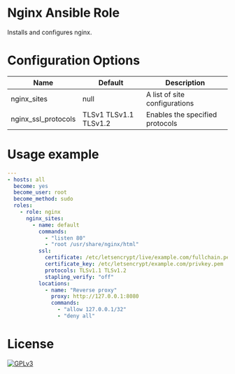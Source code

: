 # Nginx Ansible Role

Installs and configures nginx.

# Configuration Options

Name                | Default               | Description
--------------------|-----------------------|------------------------------------------------
nginx_sites         | null                  | A list of site configurations
nginx_ssl_protocols | TLSv1 TLSv1.1 TLSv1.2 | Enables the specified protocols

# Usage example

```yaml
---
- hosts: all
  become: yes
  become_user: root
  become_method: sudo
  roles:
    - role: nginx
      nginx_sites:
        - name: default
          commands:
            - "listen 80"
            - "root /usr/share/nginx/html"
          ssl:
            certificate: /etc/letsencrypt/live/example.com/fullchain.pem
            certificate_key: /etc/letsencrypt/example.com/privkey.pem            
            protocols: TLSv1.1 TLSv1.2
            stapling_verify: "off"
          locations:
            - name: "Reverse proxy"
              proxy: http://127.0.0.1:8080            
              commands:
                - "allow 127.0.0.1/32"
                - "deny all"
```

# License

[![GPLv3](http://www.gnu.org/graphics/gplv3-127x51.png)](http://www.gnu.org/licenses/gpl-3.0.html)

